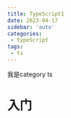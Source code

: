 ```yaml
---
title: TypeScript1
date: 2023-04-17
sidebar: 'auto'
categories:
 - typeScript
tags:
 - ts
---
```


我是category ts

# 入门